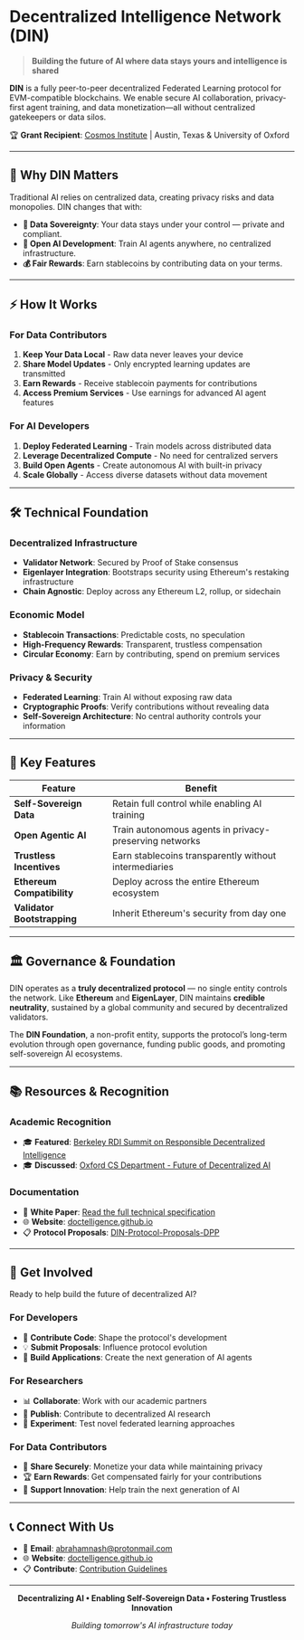 # Decentralized Intelligence Network (DIN)

> **Building the future of AI where data stays yours and intelligence is shared**

**DIN** is a fully peer-to-peer decentralized Federated Learning protocol for EVM-compatible blockchains. We enable secure AI collaboration, privacy-first agent training, and data monetization—all without centralized gatekeepers or data silos.

🏆 **Grant Recipient**: [Cosmos Institute](https://cosmos-institute.org/) | Austin, Texas & University of Oxford

---

## 🚀 Why DIN Matters

Traditional AI relies on centralized data, creating privacy risks and data monopolies. DIN changes that with:

- **🔐 Data Sovereignty**: Your data stays under your control — private and compliant.  
- **🤖 Open AI Development**: Train AI agents anywhere, no centralized infrastructure.  
- **💰 Fair Rewards**: Earn stablecoins by contributing data on your terms.

---

## ⚡ How It Works

### For Data Contributors
1. **Keep Your Data Local** - Raw data never leaves your device
2. **Share Model Updates** - Only encrypted learning updates are transmitted
3. **Earn Rewards** - Receive stablecoin payments for contributions
4. **Access Premium Services** - Use earnings for advanced AI agent features

### For AI Developers
1. **Deploy Federated Learning** - Train models across distributed data
2. **Leverage Decentralized Compute** - No need for centralized servers
3. **Build Open Agents** - Create autonomous AI with built-in privacy
4. **Scale Globally** - Access diverse datasets without data movement

---

## 🛠️ Technical Foundation

### Decentralized Infrastructure
- **Validator Network**: Secured by Proof of Stake consensus
- **Eigenlayer Integration**: Bootstraps security using Ethereum's restaking infrastructure
- **Chain Agnostic**: Deploy across any Ethereum L2, rollup, or sidechain

### Economic Model
- **Stablecoin Transactions**: Predictable costs, no speculation
- **High-Frequency Rewards**: Transparent, trustless compensation
- **Circular Economy**: Earn by contributing, spend on premium services

### Privacy & Security
- **Federated Learning**: Train AI without exposing raw data
- **Cryptographic Proofs**: Verify contributions without revealing data
- **Self-Sovereign Architecture**: No central authority controls your information

---

## 🌟 Key Features

| Feature | Benefit |
|---------|---------|
| **Self-Sovereign Data** | Retain full control while enabling AI training |
| **Open Agentic AI** | Train autonomous agents in privacy-preserving networks |
| **Trustless Incentives** | Earn stablecoins transparently without intermediaries |
| **Ethereum Compatibility** | Deploy across the entire Ethereum ecosystem |
| **Validator Bootstrapping** | Inherit Ethereum's security from day one | Eigenlayer AVS Integration

---

## 🏛️ Governance & Foundation

DIN operates as a **truly decentralized protocol** — no single entity controls the network. Like **Ethereum** and **EigenLayer**, DIN maintains **credible neutrality**, sustained by a global community and secured by decentralized validators.

The **DIN Foundation**, a non-profit entity, supports the protocol’s long-term evolution through open governance, funding public goods, and promoting self-sovereign AI ecosystems.

---

## 📚 Resources & Recognition

### Academic Recognition
- 🎓 **Featured**: [Berkeley RDI Summit on Responsible Decentralized Intelligence](https://rdi.berkeley.edu/events/decentralizationaisummit24)
- 🎓 **Discussed**: [Oxford CS Department - Future of Decentralized AI](https://www.linkedin.com/feed/update/urn:li:activity:7229826012803395584/)

### Documentation
- 📘 **White Paper**: [Read the full technical specification](https://github.com/Doctelligence/White-Paper/blob/main/Decentralized%20Intelligence%20Network%20(DIN).pdf)
- 🌐 **Website**: [doctelligence.github.io](https://doctelligence.github.io)
- 📋 **Protocol Proposals**: [DIN-Protocol-Proposals-DPP](https://github.com/Doctelligence/DIN-Protocol-Proposals-DPP)

---

## 🤝 Get Involved

Ready to help build the future of decentralized AI?

### For Developers
- 🔧 **Contribute Code**: Shape the protocol's development
- 💡 **Submit Proposals**: Influence protocol evolution
- 🧪 **Build Applications**: Create the next generation of AI agents

### For Researchers
- 📊 **Collaborate**: Work with our academic partners
- 📝 **Publish**: Contribute to decentralized AI research
- 🎯 **Experiment**: Test novel federated learning approaches

### For Data Contributors
- 💾 **Share Securely**: Monetize your data while maintaining privacy
- 🏆 **Earn Rewards**: Get compensated fairly for your contributions
- 🌱 **Support Innovation**: Help train the next generation of AI

---

## 📞 Connect With Us

- 📧 **Email**: [abrahamnash@protonmail.com](mailto:abrahamnash@protonmail.com)
- 🌐 **Website**: [doctelligence.github.io](https://doctelligence.github.io)
- 📋 **Contribute**: [Contribution Guidelines](https://github.com/Doctelligence/DIN-Protocol-Proposals-DPP)

---

<div align="center">

**Decentralizing AI • Enabling Self-Sovereign Data • Fostering Trustless Innovation**

*Building tomorrow's AI infrastructure today*

</div>
